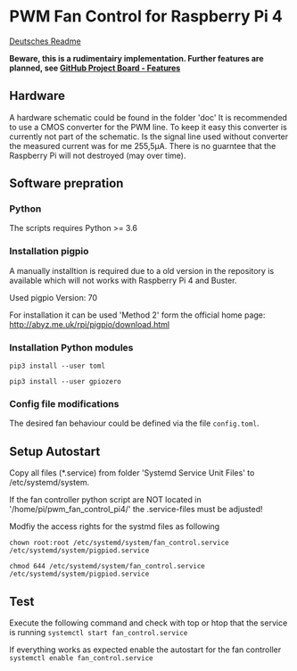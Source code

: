 # PWM Fan Control for Raspberry Pi 4

[Deutsches Readme](https://github.com/Hofei90/pwm_fan_control_pi4/blob/master/README_GERMAN.md)

__Beware, this is a rudimentairy implementation. Further features are planned, 
see [GitHub Project Board - Features](https://github.com/Hofei90/pwm_fan_control_pi4/projects/1)__

## Hardware
A hardware schematic could be found in the folder 'doc'
It is recommended to use a CMOS converter for the PWM line.
To keep it easy this converter is currently not part of the schematic.
Is the signal line used without converter the measured current was for me 255,5µA.
There is no guarntee that the Raspberry Pi will not destroyed (may over time).

## Software prepration
### Python
The scripts requires Python >= 3.6

### Installation pigpio
A manually installtion is required due to a old version in the repository is available which will not works with Raspberry Pi 4 and Buster.

Used pigpio Version: 70

For installation it can be used 'Method 2' form the official home page: http://abyz.me.uk/rpi/pigpio/download.html

### Installation Python modules
`pip3 install --user toml`

`pip3 install --user gpiozero`

### Config file modifications
The desired fan behaviour could be defined via the file `config.toml`.

## Setup Autostart
Copy all files (\*.service) from folder 'Systemd Service Unit Files' to /etc/systemd/system.

If the fan controller python script are NOT located in '/home/pi/pwm_fan_control_pi4/' the .service-files must be adjusted!

Modfiy the access rights for the systmd files as following

`chown root:root /etc/systemd/system/fan_control.service /etc/systemd/system/pigpiod.service`

`chmod 644 /etc/systemd/system/fan_control.service /etc/systemd/system/pigpiod.service`

## Test
Execute the following command and check with top or htop that the service is running
`systemctl start fan_control.service`

If everything works as expected enable the autostart for the fan controller
`systemctl enable fan_control.service`
